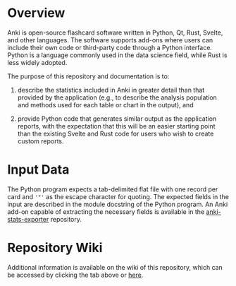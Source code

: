 # Overview

Anki is open-source flashcard software written in Python, Qt, Rust,
Svelte, and other languages. The software supports add-ons where users
can include their own code or third-party code through a Python
interface. Python is a language commonly used in the data science
field, while Rust is less widely adopted.

The purpose of this repository and documentation is to: 

1. describe the statistics included in Anki in greater detail than
that provided by the application (e.g., to describe the analysis
population and methods used for each table or chart in the output),
and 

2. provide Python code that generates similar output as the 
application reports, with the expectation that this will be 
an easier starting point than the existing Svelte and Rust
code for users who wish to create custom reports.

# Input Data

The Python program expects a tab-delimited flat file with one
record per card and `'"'` as the escape character for quoting.
The expected fields in the input are described in the module 
docstring of the Python program. An Anki add-on capable of
extracting the necessary fields is available in the
[anki-stats-exporter](https://github.com/ghrgriner/anki-stats-exporter/)
repository.

# Repository Wiki

Additional information is available on the wiki of this
repository, which can be accessed by clicking the tab above or
[here](https://github.com/ghrgriner/anki-stats/wiki).

